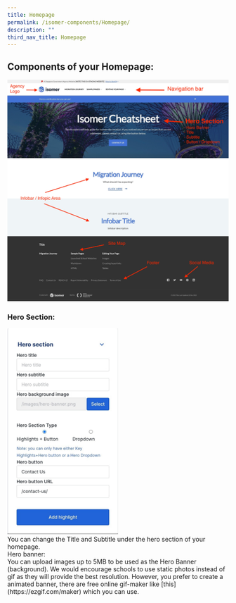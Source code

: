```yaml
---
title: Homepage
permalink: /isomer-components/Homepage/
description: ""
third_nav_title: Homepage
---
```

## Components of your Homepage:

<center><img src="/images/homepagedescription.jpeg"></center>

### Hero Section:
<div>
<div style="float: left">
<img src="/images/HeroSection.jpeg" style="width:50%;">
</div><div>
You can change the Title and Subtitle under the hero section of your homepage.<br>
Hero banner:<br>
You can upload images up to 5MB to be used as the Hero Banner (background). We would encourage schools to use static photos instead of gif as they will provide the best resolution. However, you prefer to create a animated banner, there are free online gif-maker like [this](https://ezgif.com/maker) which you can use.
</div></div>